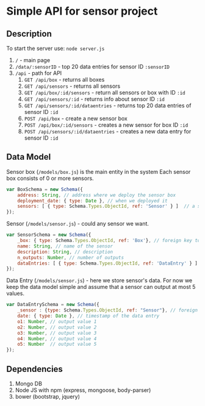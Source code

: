 # Simple API for sensor project

## Description
To start the server use: `node server.js`

1. `/` - main page
2. `/data/:sensorID` - top 20 data entries for sensor ID `:sensorID`
3. `/api` - path for API
	1. `GET /api/box` - returns all boxes
	2. `GET /api/sensors` - returns all sensors
	3. `GET /api/box/:id/sensors` - return all sensors or box with ID `:id`
	4. `GET /api/sensors/:id` - returns info about sensor ID `:id`
	5. `GET /api/sensors/:id/dataentries` - returns top 20 data entries of sensor ID `:id`
	6. `POST /api/box` - create a new sensor box
	7. `POST /api/box/:id/sensors` - creates a new sensor for box ID `:id`
	8. `POST /api/sensors/:id/dataentries` - creates a new data entry for sensor ID `:id`

## Data Model

Sensor box (`/models/box.js`) is the main entity in the system Each sensor box consists of 0 or more sensors.
```javascript
var BoxSchema = new Schema({
    address: String, // address where we deploy the sensor box
    deployment_date: { type: Date }, // when we deployed it
    sensors: [ { type: Schema.Types.ObjectId, ref: 'Sensor' } ]  // a set of Sensors inside the sensor box (0 or more)
});
```

Sensor (`/models/sensor.js`) - could any sensor we want.
```javascript
var SensorSchema = new Schema({
    _box: { type: Schema.Types.ObjectId, ref: 'Box'}, // foreign key to the Sensor Box
    name: String, // name of the sensor
    description: String, // description
    n_outputs: Number, // number of outputs
    dataEntries: [ { type: Schema.Types.ObjectId, ref: 'DataEntry' } ] // a set of Data Entries
});
```

Data Entry (`/models/sensor.js`) - here we store sensor's data. For now we keep the data model simple and assume that a sensor can output at most 5 values.
```javascript
var DataEntrySchema = new Schema({
    _sensor : {type: Schema.Types.ObjectId, ref: "Sensor"}, // foreign key to the Sensor
    date: { type: Date }, // timestamp of the data entry
    o1: Number, // output value 1
    o2: Number, // output value 2
    o3: Number, // output value 3
    o4: Number, // output value 4
    o5: Number  // output value 5
});
```

## Dependencies
1. Mongo DB
2. Node JS with npm (express, mongoose, body-parser)
3. bower (bootstrap, jquery)
